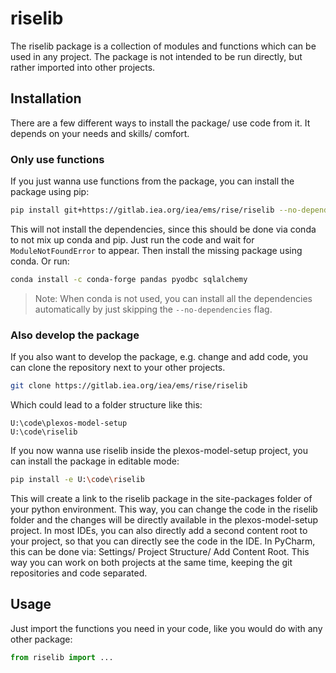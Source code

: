 # riselib

The riselib package is a collection of modules and functions which can be used in any project. The package is not intended to be run directly, but rather imported into other projects.

## Installation
There are a few different ways to install the package/ use code from it. It depends on your needs and skills/ comfort.

### Only use functions
If you just wanna use functions from the package, you can install the package using pip:
```bash
pip install git+https://gitlab.iea.org/iea/ems/rise/riselib --no-dependencies
```

This will not install the dependencies, since this should be done via conda to not mix up conda and pip. Just run the code and wait for `ModuleNotFoundError` to appear. Then install the missing package using conda. Or run:
```bash
conda install -c conda-forge pandas pyodbc sqlalchemy
```

> Note: When conda is not used, you can install all the dependencies automatically by just skipping the `--no-dependencies` flag.

### Also develop the package

If you also want to develop the package, e.g. change and add code, you can clone the repository next to your other projects.
```bash
git clone https://gitlab.iea.org/iea/ems/rise/riselib
```
Which could lead to a folder structure like this:
```
U:\code\plexos-model-setup
U:\code\riselib
```

If you now wanna use riselib inside the plexos-model-setup project, you can install the package in editable mode:
```bash
pip install -e U:\code\riselib
```

This will create a link to the riselib package in the site-packages folder of your python environment. This way, you can change the code in the riselib folder and the changes will be directly available in the plexos-model-setup project. In most IDEs, you can also directly add a second content root to your project, so that you can directly see the code in the IDE. In PyCharm, this can be done via: Settings/ Project Structure/ Add Content Root. This way you can work on both projects at the same time, keeping the git repositories and code separated.


## Usage

Just import the functions you need in your code, like you would do with any other package:

```python
from riselib import ...
```
